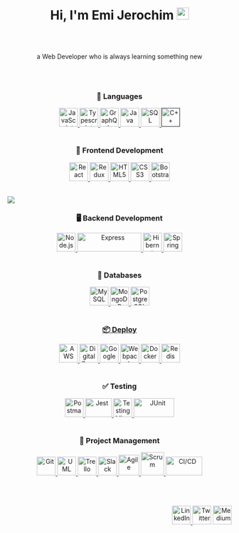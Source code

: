 <h1 align="center">Hi, I'm Emi Jerochim <img src="https://user-images.githubusercontent.com/5679180/79618120-0daffb80-80be-11ea-819e-d2b0fa904d07.gif" width="27px"></h2> 
<br></br>
<p align="center">a Web Developer who is always learning something new</p>
<br></br>

<h3 align="center">💬 Languages</h3>
<p align="center">
  <a href="https://developer.mozilla.org/en-US/docs/Web/JavaScript" title="JavaScript"><img src="https://github.com/tomchen/stack-icons/blob/master/logos/javascript.svg" alt="JavaScript" width="42px" height="42px">     </a>
  <a href="https://www.typescriptlang.org/" title="Typescript"><img src="https://github.com/tomchen/stack-icons/blob/master/logos/typescript-icon.svg" alt="Typescript" width="42px" height="42px">     </a>   
  <a href="https://graphql.org/" title="GraphQL"><img src="https://github.com/tomchen/stack-icons/blob/master/logos/graphql.svg" alt="GraphQL" width="42px" height="42px">     </a>   
  <a href="https://www.java.com/" title="Java"><img src="https://github.com/tomchen/stack-icons/blob/master/logos/java.svg" alt="Java" width="42px" height="42px">     </a>   
  <a href='https://svgshare.com/s/WMK' ><img src='https://svgshare.com/i/WMK.svg' alt="SQL"  width="42px" height="42px"/>     </a>   
  <a href='' title="C++"><img src="https://github.com/get-icon/geticon/blob/master/logos/c-plusplus.svg" alt="C++"  width="42px" height="42px">     </a>
  <br></br>
</p>

<h3 align="center">📱 Frontend Development</h3>
<p align="center">
  <a href="https://reactjs.org/" title="React"><img src="https://github.com/tomchen/stack-icons/blob/master/logos/react.svg" alt="React" width="42px" height="42px">     </a>
  <a href="https://redux.js.org/" title="Redux"><img src="https://github.com/tomchen/stack-icons/blob/master/logos/redux.svg" alt="Redux" width="42px" height="42px">     </a>
  <a href="https://www.w3.org/TR/html5/" title="HTML5"><img src="https://github.com/tomchen/stack-icons/blob/master/logos/html-5.svg" alt="HTML5"  width="42px" height="42px">     </a>
  <a href="https://www.w3.org/TR/CSS/" title="CSS3"><img src="https://github.com/tomchen/stack-icons/blob/master/logos/css-3.svg" alt="CSS3" width="42px" height="42px">     </a>
  <a href="https://getbootstrap.com/" title="Bootstrap"><img src="https://github.com/get-icon/geticon/blob/master/logos/bootstrap.svg" alt="Bootstrap" width="42px" height="42px">     </a>
  <br></br>
</p>

<img src="https://user-images.githubusercontent.com/29706515/115333323-d6ac7400-a16f-11eb-90d8-18ee6c16f527.png">
<h3 align="center">🖥️ Backend Development</h3>
<p align="center">
  <a href="https://nodejs.org/" title="Node.js"><img src="https://github.com/tomchen/stack-icons/blob/master/logos/nodejs-icon.svg" alt="Node.js" width="42px" height="42px">     </a>
  <a href="https://expressjs.com/" title="Express"><img src="https://github.com/tomchen/stack-icons/blob/master/logos/express.svg" alt="Express" width="144" height="42px">     </a>
  <a href="https://hibernate.org" title="Hibernate"><img src="https://github.com/get-icon/geticon/blob/master/logos/hibernate.svg" alt="Hibernate" width="42px" height="42px">     </a> 
  <a href="https://spring.io/" title="Spring"><img src="https://github.com/tomchen/stack-icons/blob/master/logos/spring.svg" alt="Spring" width="42px" height="42px">     </a>
  <br></br>
</p>
</img>

<h3 align="center">💾 Databases</h3>
<p align="center">
  <a href="https://dev.mysql.com/" title="MySQL"><img src="https://github.com/tomchen/stack-icons/blob/master/logos/mysql.svg" alt="MySQL" width="42px" height="42px">     </a>
  <a href="https://www.mongodb.com/" title="MongoDB"><img src="https://github.com/get-icon/geticon/blob/master/logos/mongodb-icon.svg" alt="MongoDB" width="42px" height="42px"     </a>
  <a href="https://www.postgresql.org/" title="PostgreSQL"><img src="https://github.com/tomchen/stack-icons/blob/master/logos/postgresql.svg" alt="PostgreSQL" width="42px" height="42px"     </a>
  <br></br>
</p>

<h3 align="center">📦 Deploy</h3>
<p align="center">
  <a href="https://aws.amazon.com/" title="AWS"><img src="https://github.com/get-icon/geticon/blob/master/logos/aws.svg" alt="AWS" width="42px" height="42px">     </a>
  <a href="https://www.digitalocean.com/" title="DigitalOcean"><img src="https://github.com/get-icon/geticon/blob/master/logos/digital-ocean.svg" alt="DigitalOcean" width="42px" height="42px">     </a>
  <a href="https://cloud.google.com/" title="Google Cloud"><img src="https://github.com/get-icon/geticon/blob/master/logos/google-cloud.svg" alt="Google" width="42px" height="42px">     </a>
  <a href="https://webpack.js.org/" title="Webpack"><img src="https://github.com/get-icon/geticon/blob/master/logos/webpack.svg" alt="Webpack" width="42px" height="42px">     </a>
  <a href="https://www.docker.com" title="Docker"><img src="https://github.com/get-icon/geticon/blob/master/logos/docker-icon.svg" alt="Docker" width="42px" height="42px">     </a>
  <a href="https://redis.io/" title="Redis"><img src="https://github.com/get-icon/geticon/blob/master/logos/redis.svg" alt="Redis" width="42px" height="42px">     </a>
  <br></br>
</p>

<h3 align="center">✅ Testing</h3>
<p align="center">
  <a href="https://www.postman.com/" title="Postman"><img src="https://github.com/get-icon/geticon/blob/master/logos/postman.svg" alt="Postman" width="42px" height="42px">     </a>
  <a href="https://jestjs.io/" title="Jest"><img src="https://github.com/get-icon/geticon/blob/master/logos/jest.svg" alt="Jest" width="60px" height="42px">     </a>
  <a href="https://testing-library.com/" title="Testing Library"><img src="https://testing-library.com/img/octopus-64x64.png" alt="Testing Library" width="42px" height="42px">     </a>
  <a href="https://junit.org/" title="JUnit"><img src="https://junit.org/junit4/images/junit-logo.png" alt="JUnit" width="91px" height="42px">     </a>
  <br></br>
</p>

<h3 align="center">👥 Project Management</h3>
<p align="center">
  <a href="https://git-scm.com/" title="Git"><img src="https://github.com/tomchen/stack-icons/blob/master/logos/git-icon.svg" alt="Git" width="42px" height="42px">       </a>
  <a href="https://www.uml.org/" title="UML"><img src="https://svgshare.com/i/WQG.svg" alt="UML" width="42px" height="42px">       </a>
  <a href="https://trello.com/" title="Trello"><img src="https://image.flaticon.com/icons/png/512/1313/1313644.png" alt="Trello" width="42px" height="42px">       </a>
  <a href="https://slack.com/" title="Slack"><img src="https://github.com/get-icon/geticon/blob/master/logos/slack-icon.svg" alt="Slack" width="42px" height="42px">       </a>
  <a href="https://en.wikipedia.org/wiki/Agile_software_development" title="Agile"><img src="https://cdn.iconscout.com/icon/premium/png-256-thumb/agile-2534713-2129528.png" alt="Agile" width="46px" height="46px">       </a>
  <a href="https://www.scrum.org/" title="Scrum"><img src="https://svgshare.com/i/WQZ.svg" alt="Scrum" width="52px" height="52px">       </a>
  <a href="https://en.wikipedia.org/wiki/CI/CD" title="CI/CD"><img src="https://user-images.githubusercontent.com/29706515/115298440-dbebcd80-a133-11eb-8f73-905f01726ff0.png" alt="CI/CD" width="82px" height="42px">       </a>
  <br></br><br></br>
</p>

<p align="right">
  <a href="https://www.linkedin.com/in/emijerochim"><img src="https://svgshare.com/i/WPA.svg" alt="LinkedIn" width="42px" height="42px">          </a>
  <a href="https://www.twitter.com/emijerochim"><img src="https://github.com/tomchen/stack-icons/blob/master/logos/twitter.svg" alt="Twitter" width="42px" height="42px"></a>
  <a href="https://medium.com/@emijerochim"><img src="https://github.com/tomchen/stack-icons/blob/master/logos/medium.svg" alt="Medium" width="42px" height="42px"></a>
</p>
